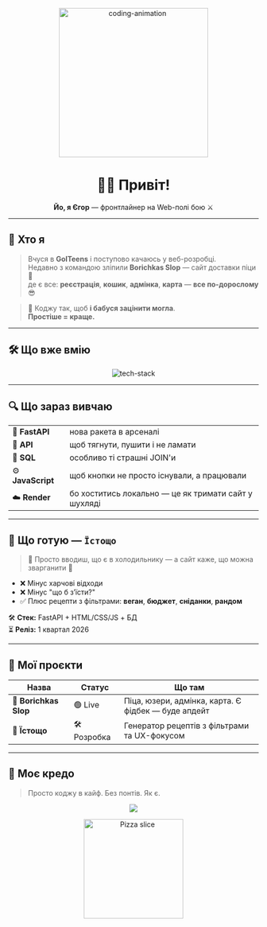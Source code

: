 <!-- Фонова анімація (для краси, якщо підтримується рендер) -->
<p align="center">
  <img src="https://raw.githubusercontent.com/abhisheknaiidu/abhisheknaiidu/master/code.gif" width="300" alt="coding-animation"/>
</p>

<h1 align="center">🙋‍♂️ Привіт!</h1>
<p align="center"><b>Йо, я Єгор</b> — фронтлайнер на Web-полі бою ⚔️</p>

---

## 🧠 Хто я

> Вчуся в **GoITeens** і поступово качаюсь у веб-розробці.  
> Недавно з командою зліпили **Borichkas Slop** — сайт доставки піци 🍕  
> де є все: **реєстрація**, **кошик**, **адмінка**, **карта** — **все по-дорослому** 😎

> 🔁 Коджу так, щоб **і бабуся зацінити могла**.  
> **Простіше = краще.**

---

## 🛠 Що вже вмію

<p align="center">
  <img src="https://skillicons.dev/icons?i=python,flask,sqlite,sqlalchemy,html,css,js,bootstrap,git,github&perline=5" alt="tech-stack"/>
</p>

---

## 🔍 Що зараз вивчаю

<table>
  <tr><td>🐍 <b>FastAPI</b></td><td>нова ракета в арсеналі</td></tr>
  <tr><td>🔗 <b>API</b></td><td>щоб тягнути, пушити і не ламати</td></tr>
  <tr><td>🧠 <b>SQL</b></td><td>особливо ті страшні JOIN'и</td></tr>
  <tr><td>⚙️ <b>JavaScript</b></td><td>щоб кнопки не просто існували, а працювали</td></tr>
  <tr><td>☁️ <b>Render</b></td><td>бо хоститись локально — це як тримати сайт у шухляді</td></tr>
</table>

---

## 🍳 Що готую — <code>Їстощо</code>

> 🧠 Просто вводиш, що є в холодильнику — а сайт каже, що можна зварганити 🍲

- ❌ Мінус харчові відходи  
- ❌ Мінус "що б з’їсти?"  
- ✅ Плюс рецепти з фільтрами: **веган**, **бюджет**, **сніданки**, **рандом**

🛠 **Стек:** FastAPI + HTML/CSS/JS + БД  
⏳ **Реліз:** 1 квартал 2026

---

## 🚧 Мої проєкти

| Назва | Статус | Що там |
|------|--------|--------|
| 🍕 **Borichkas Slop** | 🟢 Live | Піца, юзери, адмінка, карта. Є фідбек — буде апдейт |
| 🍳 **Їстощо** | 🛠 Розробка | Генератор рецептів з фільтрами та UX-фокусом |

---

## 🧩 Моє кредо

> Просто коджу в кайф. Без понтів. Як є.

<p align="center">
  <img src="https://readme-typing-svg.demolab.com?font=Fira+Code&size=22&pause=1000&color=00F58E&center=true&vCenter=true&width=460&lines=Code+smart.+Ship+hard.;FastAPI+fanboy+in+progress...;Less+talk.+More+commit.;%F0%9F%92%BB+%F0%9F%94%A5+%F0%9F%9A%80">
</p>

<p align="center">
  <img src="https://media.giphy.com/media/v1.Y2lkPTc5MGI3NjExa3AxZ3p6YXBzMHlmOGs0bGxoNmwxdm5xZ2Vmbm1mdjIxeXl1dDcxYyZlcD12MV9naWZzX3NlYXJjaCZjdD1n/26tn33aiTi1jkl6H6/giphy.gif" width="200" alt="Pizza slice" />
</p>